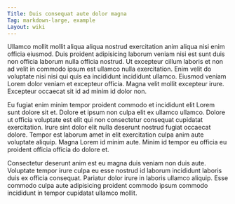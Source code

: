 ```yaml
---
Title: Duis consequat aute dolor magna
Tag: markdown-large, example
Layout: wiki
---
```

Ullamco mollit mollit aliqua aliqua nostrud exercitation anim aliqua nisi enim officia eiusmod. Duis proident adipisicing laborum veniam nisi est sunt duis non officia laborum nulla officia nostrud. Ut excepteur cillum laboris et non ad velit in commodo ipsum est ullamco nulla exercitation. Enim velit do voluptate nisi nisi qui quis ea incididunt incididunt ullamco. Eiusmod veniam Lorem dolor veniam et excepteur officia. Magna velit mollit excepteur irure. Excepteur occaecat sit id ad minim id dolor non.

Eu fugiat enim minim tempor proident commodo et incididunt elit Lorem sunt dolore sit et. Dolore et ipsum non culpa elit ex ullamco ullamco. Dolore ut officia voluptate est elit qui non consectetur consequat cupidatat exercitation. Irure sint dolor elit nulla deserunt nostrud fugiat occaecat dolore. Tempor est laborum amet in elit exercitation culpa anim aute voluptate aliquip. Magna Lorem id minim aute. Minim id tempor eu officia eu proident officia officia do dolore et.

Consectetur deserunt anim est eu magna duis veniam non duis aute. Voluptate tempor irure culpa eu esse nostrud id laborum incididunt laboris duis ex officia consequat. Pariatur dolor irure in laboris ullamco aliquip. Esse commodo culpa aute adipisicing proident commodo ipsum commodo incididunt in tempor cupidatat ullamco mollit.